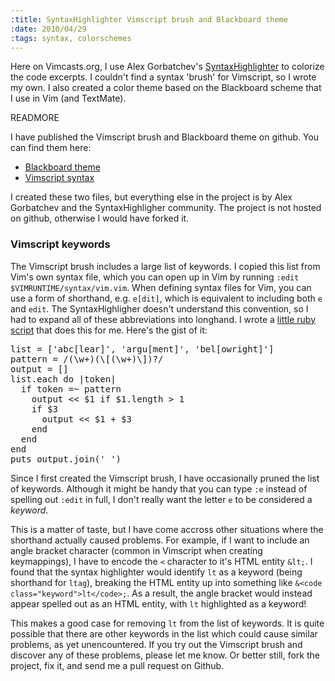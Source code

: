 ```yaml
--- 
:title: SyntaxHighlighter Vimscript brush and Blackboard theme
:date: 2010/04/29
:tags: syntax, colorschemes
---
```


Here on Vimcasts.org, I use Alex Gorbatchev's [SyntaxHighlighter][sh] to colorize the code excerpts. I couldn't find a syntax 'brush' for Vimscript, so I wrote my own. I also created a color theme based on the Blackboard scheme that I use in Vim (and TextMate). 

[sh]: http://alexgorbatchev.com/wiki/SyntaxHighlighter


READMORE

I have published the Vimscript brush and Blackboard theme on github. You can find them here:

* [Blackboard theme][blackboard]
* [Vimscript syntax][vimscript]

I created these two files, but everything else in the project is by Alex Gorbatchev and the SyntaxHighligher community. The project is not hosted on github, otherwise I would have forked it.

### Vimscript keywords

The Vimscript brush includes a large list of keywords. I copied this list from Vim's own syntax file, which you can open up in Vim by running `:edit $VIMRUNTIME/syntax/vim.vim`. When defining syntax files for Vim, you can use a form of shorthand, e.g. `e[dit]`, which is equivalent to including both `e` and `edit`. The SyntaxHighligher doesn't understand this convention, so I had to expand all of these abbreviations into longhand. I wrote a [little ruby script][expander] that does this for me. Here's the gist of it:

<pre class="brush: ruby">
list = ['abc[lear]', 'argu[ment]', 'bel[owright]']
pattern = /(\w+)(\[(\w+)\])?/
output = []
list.each do |token|
  if token =~ pattern
    output &lt;&lt; $1 if $1.length &gt; 1
    if $3
      output &lt;&lt; $1 + $3
    end
  end
end
puts output.join(' ')
</pre>

Since I first created the Vimscript brush, I have occasionally pruned the list of keywords. Although it might be handy that you can type `:e` instead of spelling out `:edit` in full, I don't really want the letter `e` to be considered a *keyword*. 

This is a matter of taste, but I have come accross other situations where the shorthand actually caused problems. For example, if I want to include an angle bracket character (common in Vimscript when creating keymappings), I have to encode the `<` character to it's HTML entity `&lt;`. I found that the syntax highlighter would identify `lt` as a keyword (being shorthand for `ltag`), breaking the HTML entity up into something like `&<code class="keyword">lt</code>;`. As a result, the angle bracket would instead appear spelled out as an HTML entity, with `lt` highlighted as a keyword!

This makes a good case for removing `lt` from the list of keywords. It is quite possible that there are other keywords in the list which could cause similar problems, as yet unencountered. If you try out the Vimscript brush and discover any of these problems, please let me know. Or better still, fork the project, fix it, and send me a pull request on Github.


[blackboard]: http://github.com/nelstrom/SyntaxHighlighter/blob/master/styles/shThemeBlackboard.css
[vimscript]: http://github.com/nelstrom/SyntaxHighlighter/blob/master/scripts/shBrushVimscript.js
[expander]: http://github.com/nelstrom/SyntaxHighlighter/blob/master/expander.rb
